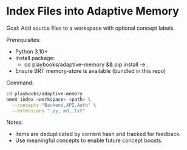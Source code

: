 # Index Files into Adaptive Memory

Goal: Add source files to a workspace with optional concept labels.

Prerequisites:
- Python 3.10+
- Install package:
  - cd playbooks/adaptive-memory && pip install -e .
- Ensure BRT memory-store is available (bundled in this repo)

Command:
```bash
cd playbooks/adaptive-memory
amem index <workspace> <path> \
  --concepts "Backend,API,Auth" \
  --extensions ".py,.md,.txt"
```

Notes:
- Items are deduplicated by content hash and tracked for feedback.
- Use meaningful concepts to enable future concept boosts.

